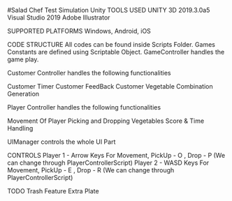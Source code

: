 #Salad Chef Test Simulation Unity
TOOLS USED
UNITY 3D 2019.3.0a5
Visual Studio 2019
Adobe Illustrator


SUPPORTED PLATFORMS
Windows, Android, iOS

CODE STRUCTURE
All codes can be found inside Scripts Folder.
Games Constants are defined using Scriptable Object.
GameController handles the game play.

Customer Controller handles the following functionalities

Customer Timer
Customer FeedBack
Customer Vegetable Combination Generation

Player Controller handles the following functionalities

Movement Of Player
Picking and Dropping Vegetables
Score & Time Handling

UIManager controls the whole UI Part

CONTROLS
Player 1 - Arrow Keys For Movement, PickUp - O , Drop - P (We can change through PlayerControllerScript) 
Player 2 - WASD Keys For Movement, PickUp - E , Drop - R (We can change through PlayerControllerScript) 

TODO
Trash Feature
Extra Plate